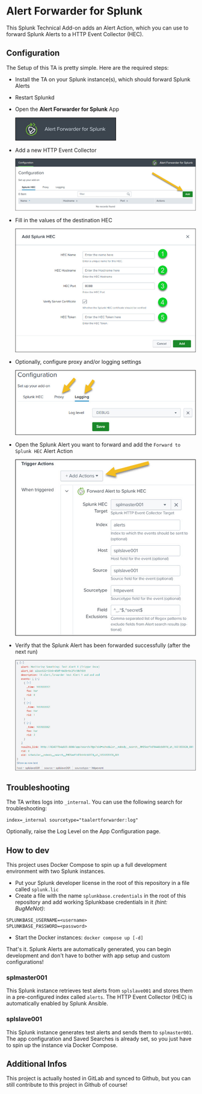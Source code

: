 # Alert Forwarder for Splunk

This Splunk Technical Add-on adds an Alert Action, which you can use to forward Splunk Alerts to a HTTP Event Collector (HEC).

## Configuration

The Setup of this TA is pretty simple. Here are the required steps:

- Install the TA on your Splunk instance(s), which should forward Splunk Alerts
- Restart Splunkd
- Open the **Alert Forwarder for Splunk** App

  ![Navigation Bar Entry](/screenshots/nav_bar.jpg "Navigation Bar Entry")

- Add a new HTTP Event Collector

  ![App Config Page](/screenshots/config_page.jpg "App Config Page")

- Fill in the values of the destination HEC

  ![HEC Config](/screenshots/hec_config.jpg "HEC Config")

- Optionally, configure proxy and/or logging settings

  ![Proxy/Logging Config](/screenshots/proxy_logging.jpg "Proxy/Logging Config")

- Open the Splunk Alert you want to forward and add the `Forward to Splunk HEC` Alert Action

  ![Alert Action Config](/screenshots/alert_action.jpg "Alert Action Config")

- Verify that the Splunk Alert has been forwarded successfully (after the next run)

  ![Forwarded Alert](/screenshots/forwarded_alert.jpg "Forwarded Alert")

## Troubleshooting

The TA writes logs into `_internal`. You can use the following search for troubleshooting:

```
index=_internal sourcetype="taalertforwarder:log"
```

Optionally, raise the Log Level on the App Configuration page.

## How to dev

This project uses Docker Compose to spin up a full development environment with two Splunk instances.

- Put your Splunk developer license in the root of this repository in a file called `splunk.lic`
- Create a file with the name `splunkbase.credentials` in the root of this repository and add working Splunkbase credentials in it *(hint: BugMeNot)*:

```
SPLUNKBASE_USERNAME=<username>
SPLUNKBASE_PASSWORD=<password>
```

- Start the Docker instances: `docker compose up [-d]`

That's it. Splunk Alerts are automatically generated, you can begin development and don't have to bother with app setup and custom configurations!

### splmaster001

This Splunk instance retrieves test alerts from `splslave001` and stores them in a pre-configured index called `alerts`.
The HTTP Event Collector (HEC) is automatically enabled by Splunk Ansible.

### splslave001

This Splunk instance generates test alerts and sends them to `splmaster001`.
The app configuration and Saved Searches is already set, so you just have to spin up the instance via Docker Compose.

## Additional Infos

This project is actually hosted in GitLab and synced to Github, but you can still contribute to this project in Github of course!
